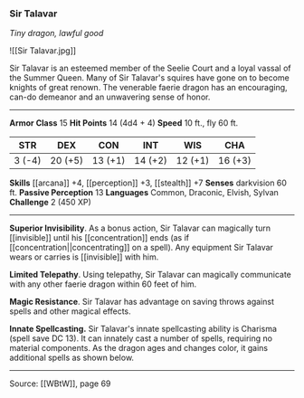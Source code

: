 ### Sir Talavar
_Tiny dragon, lawful good_

![[Sir Talavar.jpg]]

Sir Talavar is an esteemed member of the Seelie Court and a loyal vassal of the Summer Queen. Many of Sir Talavar's squires have gone on to become knights of great renown. The venerable faerie dragon has an encouraging, can-do demeanor and an unwavering sense of honor.




---

**Armor Class** 15
**Hit Points** 14 (4d4 + 4)
**Speed** 10 ft., fly 60 ft.

| STR     | DEX     | CON     | INT     | WIS     | CHA     |
|---------|---------|---------|---------|---------|---------|
| 3 (-4) | 20 (+5) | 13 (+1) | 14 (+2) | 12 (+1) | 16 (+3) |

**Skills** [[arcana]] +4, [[perception]] +3, [[stealth]] +7
**Senses** darkvision 60 ft.
**Passive Perception** 13
**Languages** Common, Draconic, Elvish, Sylvan
**Challenge** 2 (450 XP)

---

**Superior Invisibility**. As a bonus action, Sir Talavar can magically turn [[invisible]] until his [[concentration]] ends (as if [[concentration||concentrating]] on a spell). Any equipment Sir Talavar wears or carries is [[invisible]] with him.

**Limited Telepathy**. Using telepathy, Sir Talavar can magically communicate with any other faerie dragon within 60 feet of him.

**Magic Resistance**. Sir Talavar has advantage on saving throws against spells and other magical effects.

**Innate Spellcasting.** Sir Talavar's innate spellcasting ability is Charisma (spell save DC 13). It can innately cast a number of spells, requiring no material components. As the dragon ages and changes color, it gains additional spells as shown below.


---

Source: [[WBtW]], page 69